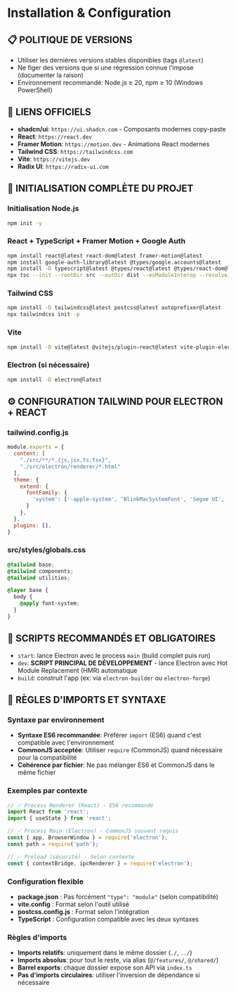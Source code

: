 # Installation & Configuration

## 📋 POLITIQUE DE VERSIONS

- Utiliser les dernières versions stables disponibles (tags `@latest`)
- Ne figer des versions que si une régression connue l'impose (documenter la raison)
- Environnement recommandé: Node.js ≥ 20, npm ≥ 10 (Windows PowerShell)

## 🔗 LIENS OFFICIELS

- **shadcn/ui**: `https://ui.shadcn.com` - Composants modernes copy-paste
- **React**: `https://react.dev`
- **Framer Motion**: `https://motion.dev` - Animations React modernes
- **Tailwind CSS**: `https://tailwindcss.com`
- **Vite**: `https://vitejs.dev`
- **Radix UI**: `https://radix-ui.com`

## 🚀 INITIALISATION COMPLÈTE DU PROJET

### Initialisation Node.js
```bash
npm init -y
```

### React + TypeScript + Framer Motion + Google Auth
```bash
npm install react@latest react-dom@latest framer-motion@latest
npm install google-auth-library@latest @types/google.accounts@latest
npm install -D typescript@latest @types/react@latest @types/react-dom@latest
npx tsc --init --rootDir src --outDir dist --esModuleInterop --resolveJsonModule --jsx react-jsx
```

### Tailwind CSS
```bash
npm install -D tailwindcss@latest postcss@latest autoprefixer@latest
npx tailwindcss init -p
```

### Vite
```bash
npm install -D vite@latest @vitejs/plugin-react@latest vite-plugin-electron@latest
```

### Electron (si nécessaire)
```bash
npm install -D electron@latest
```

## ⚙️ CONFIGURATION TAILWIND POUR ELECTRON + REACT

### tailwind.config.js
```javascript
module.exports = {
  content: [
    "./src/**/*.{js,jsx,ts,tsx}",
    "./src/electron/renderer/*.html"
  ],
  theme: {
    extend: {
      fontFamily: {
        'system': ['-apple-system', 'BlinkMacSystemFont', 'Segoe UI', 'Roboto', 'sans-serif']
      }
    },
  },
  plugins: [],
}
```

### src/styles/globals.css
```css
@tailwind base;
@tailwind components;
@tailwind utilities;

@layer base {
  body {
    @apply font-system;
  }
}
```

## 📜 SCRIPTS RECOMMANDÉS ET OBLIGATOIRES

- `start`: lance Electron avec le process `main` (build complet puis run)
- `dev`: **SCRIPT PRINCIPAL DE DÉVELOPPEMENT** - lance Electron avec Hot Module Replacement (HMR) automatique
- `build`: construit l'app (ex: via `electron-builder` ou `electron-forge`)

## 🔧 RÈGLES D'IMPORTS ET SYNTAXE

### Syntaxe par environnement
- **Syntaxe ES6 recommandée**: Préférer `import` (ES6) quand c'est compatible avec l'environnement
- **CommonJS acceptée**: Utiliser `require` (CommonJS) quand nécessaire pour la compatibilité
- **Cohérence par fichier**: Ne pas mélanger ES6 et CommonJS dans le même fichier

### Exemples par contexte
```typescript
// ✅ Process Renderer (React) - ES6 recommandé
import React from 'react';
import { useState } from 'react';

// ✅ Process Main (Electron) - CommonJS souvent requis
const { app, BrowserWindow } = require('electron');
const path = require('path');

// ✅ Preload (sécurité) - Selon contexte
const { contextBridge, ipcRenderer } = require('electron');
```

### Configuration flexible
- **package.json** : Pas forcément `"type": "module"` (selon compatibilité)
- **vite.config** : Format selon l'outil utilisé
- **postcss.config.js** : Format selon l'intégration
- **TypeScript** : Configuration compatible avec les deux syntaxes

### Règles d'imports
- **Imports relatifs**: uniquement dans le même dossier (`./`, `../`)
- **Imports absolus**: pour tout le reste, via alias (`@/features/`, `@/shared/`)
- **Barrel exports**: chaque dossier expose son API via `index.ts`
- **Pas d'imports circulaires**: utiliser l'inversion de dépendance si nécessaire